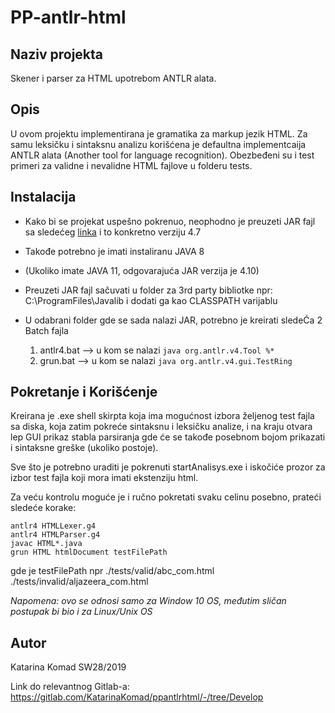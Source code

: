 # PP-antlr-html

## Naziv projekta
 Skener i parser za HTML upotrebom ANTLR alata.

## Opis
U ovom projektu implementirana je gramatika za markup jezik HTML. 
Za samu leksičku i sintaksnu analizu korišćena je defaultna implementcaija ANTLR alata (Another tool for language recognition).
Obezbeđeni su i test primeri za validne i nevalidne HTML fajlove u folderu tests.


## Instalacija
- Kako bi se projekat uspešno pokrenuo, neophodno je preuzeti JAR fajl sa sledećeg [linka](https://github.com/antlr/website-antlr4/tree/gh-pages/download) 
i to konkretno verziju 4.7
- Takođe potrebno je imati instaliranu JAVA 8
- (Ukoliko imate JAVA 11, odgovarajuća JAR verzija je 4.10)


- Preuzeti JAR fajl sačuvati u folder za 3rd party bibliotke npr: C:\ProgramFiles\Javalib i dodati ga kao CLASSPATH varijablu
- U odabrani folder gde se sada nalazi JAR, potrebno je kreirati sledeĆa 2 Batch fajla
    1. antlr4.bat --> u kom se nalazi ``` java org.antlr.v4.Tool %* ```
    2. grun.bat --> u kom se nalazi  ``` java org.antlr.v4.gui.TestRing ```


## Pokretanje i Korišćenje
Kreirana je .exe shell skirpta koja ima mogućnost izbora željenog test fajla sa diska, koja zatim pokreće sintaksnu i leksičku analize, i na kraju otvara lep GUI prikaz stabla parsiranja gde će se takođe posebnom bojom prikazati i sintaksne greške (ukoliko postoje).

Sve što je potrebno uraditi je pokrenuti startAnalisys.exe i iskočiće prozor za izbor test fajla koji mora imati ekstenziju html.


Za veću kontrolu moguće je i ručno pokretati svaku celinu posebno, prateći sledeće korake:
```
antlr4 HTMLLexer.g4
antlr4 HTMLParser.g4
javac HTML*.java
grun HTML htmlDocument testFilePath
```
gde je testFilePath npr ./tests/valid/abc_com.html    ./tests/invalid/aljazeera_com.html

*Napomena: ovo se odnosi samo za Window 10 OS, međutim sličan postupak bi bio i za Linux/Unix OS*

## Autor
Katarina Komad SW28/2019

Link do relevantnog Gitlab-a: https://gitlab.com/KatarinaKomad/ppantlrhtml/-/tree/Develop